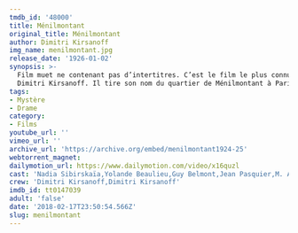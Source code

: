```yaml
---
tmdb_id: '48000'
title: Ménilmontant
original_title: Ménilmontant
author: Dimitri Kirsanoff
img_name: menilmontant.jpg
release_date: '1926-01-02'
synopsis: >-
  Film muet ne contenant pas d’intertitres. C’est le film le plus connu de
  Dimitri Kirsanoff. Il tire son nom du quartier de Ménilmontant à Paris.
tags: 
- Mystère
- Drame
category:
- Films
youtube_url: ''
vimeo_url: ''
archive_url: 'https://archive.org/embed/menilmontant1924-25'
webtorrent_magnet:
dailymotion_url: https://www.dailymotion.com/video/x16quzl
cast: 'Nadia Sibirskaïa,Yolande Beaulieu,Guy Belmont,Jean Pasquier,M. Ardouin'
crew: 'Dimitri Kirsanoff,Dimitri Kirsanoff'
imdb_id: tt0147039
adult: 'false'
date: '2018-02-17T23:50:54.566Z'
slug: menilmontant
---
```

